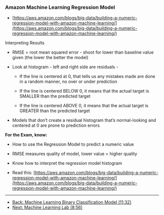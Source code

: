 ### Amazon Machine Learning Regression Model

* [https://aws.amazon.com/blogs/big-data/building-a-numeric-regression-model-with-amazon-machine-learning/](https://aws.amazon.com/blogs/big-data/building-a-numeric-regression-model-with-amazon-machine-learning/)

Interpreting Results

* RMSE = root mean squared error - shoot for lower than baseline value given (the lower the better the model)

* Look at histogram - left and right side are residuals - 

    * If the line is centered at 0, that tells us any mistakes made are done in a random manner, no over or under prediction 

    * If the line is centered BELOW 0, it means that the actual target is SMALLER than the predicted target

    * If the line is centered ABOVE 0, it means that the actual target is GREATER than the predicted target

* Models that don’t create a residual histogram that’s normal-looking and centered at 0 are prone to prediction errors

**For the Exam, know:**

* How to use the Regression Model to predict a numeric value

* RMSE measures quality of model, lower value = higher quality

* Know how to interpret the regression model histogram

* Read this: [https://aws.amazon.com/blogs/big-data/building-a-numeric-regression-model-with-amazon-machine-learning/](https://aws.amazon.com/blogs/big-data/building-a-numeric-regression-model-with-amazon-machine-learning/)

---

* [Back: Machine Learning Binary Classification Model (11:32)](Machine_Learning_Binary_Classification_Model.md)
* [Next: Machine Learning Lab (8:56)](Machine_Learning_Lab.md)
